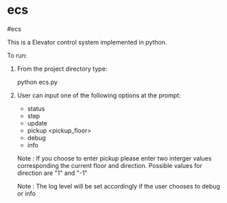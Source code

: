 # ecs
#ecs

This is a Elevator control system implemented in python.


To run:

1) From the project directory type:

	python ecs.py <number of elevators>
	
2) User can input one of the following options at the prompt:

	* status
	* step
	* update
	* pickup <pickup_floor> <direction>
	* debug 
	* info 
	
	
	Note : If you choose to enter pickup please enter two interger values corresponding the current floor and direction. Possible values for direction are "1" and "-1"
	 
	Note : The log level will be set accordingly if the user chooses to debug or info

